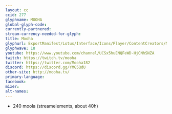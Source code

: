 ```yaml
---
layout: cc
ccid: 277
glyphname: MOOHA
global-glyph-code:
currently-partnered:
stream-currency-needed-for-glyph:
title: Mooha
glyphurl: ExportManifest/Lotus/Interface/Icons/Player/ContentCreators/Mooha.png
glyphwave: 18
youtube: https://www.youtube.com/channel/UCSx5huENQFeWD-HjCNhSNZA
twitch: https://twitch.tv/mooha
twitter: https://twitter.com/Mooha182
discord: https://discord.gg/YMG5QdU
other-site: http://mooha.tv/
primary-language:
facebook:
mixer:
alt-names:
---
```

* 240 moola (streamelements, about 40h)
